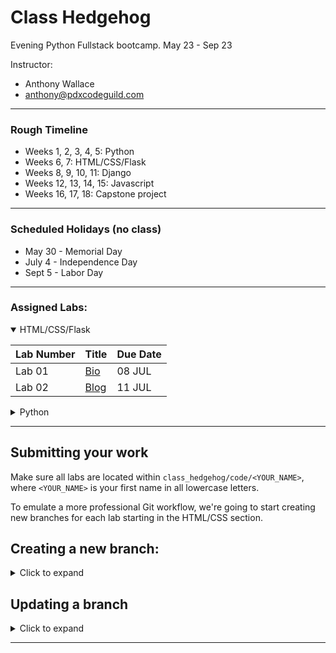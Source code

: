 # Class Hedgehog
Evening Python Fullstack bootcamp.
May 23 - Sep 23

Instructor:
- Anthony Wallace
- anthony@pdxcodeguild.com

<hr>

### Rough Timeline
- Weeks 1, 2, 3, 4, 5: Python
- Weeks 6, 7: HTML/CSS/Flask
- Weeks 8, 9, 10, 11: Django
- Weeks 12, 13, 14, 15: Javascript
- Weeks 16, 17, 18: Capstone project

<hr>

### Scheduled Holidays (no class)
- May 30 - Memorial Day
- July 4 - Independence Day
- Sept 5 - Labor Day

<hr>

### Assigned Labs:

<details open>
  <summary>HTML/CSS/Flask</summary>

| Lab Number | Title                                                                                                                 | Due Date |
| ---------- | --------------------------------------------------------------------------------------------------------------------- | -------- |
| Lab 01     | [Bio](https://github.com/PdxCodeGuild/class_hedgehog/blob/main/2%20Flask%20%2B%20HTML%20%2B%20CSS/labs/01%20Bio.md)   | 08 JUL   |
| Lab 02     | [Blog](https://github.com/PdxCodeGuild/class_hedgehog/blob/main/2%20Flask%20%2B%20HTML%20%2B%20CSS/labs/02%20Blog.md) | 11 JUL   |


</details>

<details>
  <summary>Python</summary>

| Lab Number | Title                                                                                                                                  | Due Date |
| ---------- | -------------------------------------------------------------------------------------------------------------------------------------- | -------- |
| Lab 01     | [Code Folder]()                                                                                                                        | 07 JUN   |
| Lab 02a    | [Madlib](https://github.com/PdxCodeGuild/class_hedgehog/blob/main/1%20Python/labs/02a%20Mad%20Lib.md)                                  | 08 JUN   |
| Lab 02b    | [Make Change](https://github.com/PdxCodeGuild/class_hedgehog/blob/main/1%20Python/labs/02b%20Make%20Change.md)                         | 08 JUN   |
| Lab 05     | [Palindrome Checker](https://github.com/PdxCodeGuild/class_hedgehog/blob/main/1%20Python/labs/05a%20Palindrome%20Checker.md)           | 10 JUN   |
| Lab 06     | [Credit Card Validation](https://github.com/PdxCodeGuild/class_hedgehog/blob/main/1%20Python/labs/06b%20Credit%20Card%20Validation.md) | 14 JUN   |
| Lab 08     | [Pick 6](https://github.com/PdxCodeGuild/class_hedgehog/blob/main/1%20Python/labs/08%20Pick6.md)                                       | 15 JUN   |
| lab 09     | [Blackjack Advice](https://github.com/PdxCodeGuild/class_hedgehog/blob/main/1%20Python/labs/09%20Blackjack%20Advice.md)                | 21 JUN   |
| lab 11     | [Rot Cipher](https://github.com/PdxCodeGuild/class_hedgehog/blob/main/1%20Python/labs/11%20Rot%20Cipher.md)                            | 22 JUN   |
| lab 14     | [ATM](https://github.com/PdxCodeGuild/class_hedgehog/blob/main/1%20Python/labs/14%20ATM.md)                                            | 28 JUN   |
| lab 19     | [Trivia API](https://github.com/PdxCodeGuild/class_hedgehog/blob/main/1%20Python/labs/19%20Trivia%20API.md)                            | 29 JUN   |
| lab 13     | [Count Words](https://github.com/PdxCodeGuild/class_hedgehog/blob/main/1%20Python/labs/13%20Count%20Words.md)                          | 30 JUN   |
| Final      | [Mini Capstone](https://github.com/PdxCodeGuild/class_hedgehog/blob/main/1%20Python/labs/MiniCapstone.md)                              | 01 JUL   |

</details>

<hr>

## Submitting your work

Make sure all labs are located within `class_hedgehog/code/<YOUR_NAME>`, where `<YOUR_NAME>` is your first name in all lowercase letters.

To emulate a more professional Git workflow, we're going to start creating new branches for each lab starting in the HTML/CSS section.

<h2>Creating a new branch:</h2>
<details>
<summary>Click to expand</summary>

- `git branch` to check that you're on the main branch, use `git checkout main` to go to the main branch if needed.

- `git status` to check if your local main branch is up to date with origin/main on Github.
- `git pull` if needed to pull any recent changes to your local repository

- Create a new branch and switch to it.

  - Option 1:

    - `git branch <YOUR_NAME-SECTION-LAB_NUMBER>`
    - `git checkout <YOUR_NAME-SECTION-LAB_NUMBER>`

  - Option 2:

    The `-b` flag can be used after the `checkout` command to combine these two steps:

    `git checkout -b <YOUR_NAME-SECTION-LAB_NUMBER>`

  **e.g.** My branch for the **"Lab 01 - Bio"** in the **HTML/CSS** section would be named: `anthony-htmlcss-lab01`. The name can vary a bit from this example, but please keep the chosen formatting consistent from one lab to another.

- `git add <FILENAME>` to add a specific file or `git add .` to add everything in the current dicrectory
- `git commit -m "your commit message"` to commit your work

- A remote branch will need to be created for each new local branch. Git will usually display the proper command to do this when a new branch is pushed for the first time.

  The command is:

  `git push --set-upstream origin <BRANCH_NAME>`

  **OR**

  `git push -u origin <BRANCH_NAME>`

  <details>
    <summary>Screenshot</summary>
    <img src="images/screenshots/set_upstream_message.png" width=800>
  </details>

- After successfully pushing your new branch to Github, you should see the option to create a Pull Request for your branch on the main repo page.

  <details>
    <summary>Screenshot</summary>
    <img src="images/screenshots/pull_request_button.png" width=800>
  </details>

- If you don't see that message, you'll have to navigate to your new remote branch
  <details>
    <summary>Screenshot</summary>
    <img src="images/screenshots/switch_branch.gif" width=800>
  </details>

- Once you've navigated to your individual branch, you'll find the option to create a Pull Request in the "Contribute" dropdown.
  <details>
    <summary>Screenshot</summary>
    <img src="images/screenshots/open_pull_request_alternative.gif" width=800>
  </details>

- Click the "Open Pull Request" button. Add a comment to your Pull Request like "Submitting Lab 00" and click "Create Pull request"
  <details>
    <summary>Screenshot</summary>
    <img src="images/screenshots/create_pull_request.png" width=800>
  </details>
</details>

## Updating a branch

<details>
<summary>Click to expand</summary>
After a Pull Request is submitted, the code on that branch will be checked.

Necessary corrections or adjustments will be posted as comments on the Pull Request on Github and the Pull Request will be closed. When the corrections are made, submit the Pull Request again for checking.

Corrections will be made only to that particular branch.

- `git checkout <YOUR_NAME-SECTION-LAB_NUMBER>`

- Add and commit updated files.

- `git push` to push your changes up to the remote repository on GitHub

- Only one Pull Request is allowed per branch.

  - If a Pull Request is already open for the branch, a message will be added to the current Pull Request for the new commits.
  - If a Pull Request is not already open for the branch a new Pull Request will need to be created.

- Once a lab is complete, its branch will be merged into the `main` branch.
</details>

---
